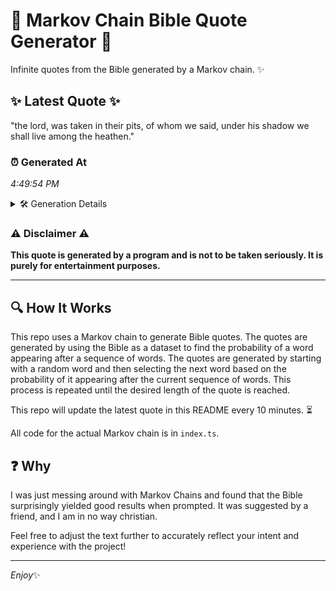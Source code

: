 # 📖 Markov Chain Bible Quote Generator 📖

Infinite quotes from the Bible generated by a Markov chain. ✨

## ✨ Latest Quote ✨
"the lord, was taken in their pits, of whom we said, under his shadow we shall live among the heathen."

### ⏰ Generated At
*4:49:54 PM*

<details>
    <summary>🛠️ Generation Details</summary>
    <p>
        <strong>🌱 Seed:</strong> the<br>
        <strong>🔄 Iterations:</strong> 19<br>
        <strong>📜 Context History:</strong><br>[ the ]: lord,<br>[ the, lord, ]: was<br>[ the, lord,, was ]: taken<br>[ the, lord,, was, taken ]: in<br>[ the, lord,, was, taken, in ]: their<br>[ the, lord,, was, taken, in, their ]: pits,<br>[ lord,, was, taken, in, their, pits, ]: of<br>[ was, taken, in, their, pits,, of ]: whom<br>[ taken, in, their, pits,, of, whom ]: we<br>[ in, their, pits,, of, whom, we ]: said,<br>[ their, pits,, of, whom, we, said, ]: under<br>[ pits,, of, whom, we, said,, under ]: his<br>[ of, whom, we, said,, under, his ]: shadow<br>[ whom, we, said,, under, his, shadow ]: we<br>[ we, said,, under, his, shadow, we ]: shall<br>[ said,, under, his, shadow, we, shall ]: live<br>[ under, his, shadow, we, shall, live ]: among<br>[ his, shadow, we, shall, live, among ]: the<br>[ shadow, we, shall, live, among, the ]: heathen.<br>
    </p>
</details>

### ⚠️ Disclaimer ⚠️
**This quote is generated by a program and is not to be taken seriously. It is purely for entertainment purposes.**

---

## 🔍 How It Works

This repo uses a Markov chain to generate Bible quotes. The quotes are generated by using the Bible as a dataset to find the probability of a word appearing after a sequence of words. The quotes are generated by starting with a random word and then selecting the next word based on the probability of it appearing after the current sequence of words. This process is repeated until the desired length of the quote is reached.

This repo will update the latest quote in this README every 10 minutes. ⏳

All code for the actual Markov chain is in `index.ts`.

## ❓ Why

I was just messing around with Markov Chains and found that the Bible surprisingly yielded good results when prompted. 
It was suggested by a friend, and I am in no way christian.

Feel free to adjust the text further to accurately reflect your intent and experience with the project!

---

*Enjoy*✨

